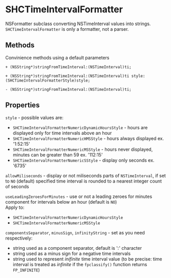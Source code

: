 # SHCTimeIntervalFormatter
NSFormatter subclass converting NSTimeInterval values into strings.
`SHCTimeIntervalFormatter` is only a formatter, not a parser.


## Methods
Convinience methods using a default parameters

`+ (NSString*)stringFromTimeInterval:(NSTimeInterval)ti;`

`+ (NSString*)stringFromTimeInterval:(NSTimeInterval)ti style:(SHCTimeIntervalFormatterStyle)style;`

`- (NSString*)stringFromTimeInterval:(NSTimeInterval)ti;`


## Properties

`style` - possible values are:
- `SHCTimeIntervalFormatterNumericDynamicHoursStyle` - hours are displayed only for time intervals above an hour
- `SHCTimeIntervalFormatterNumericHMSStyle` - hours always displayed ex. '1:52:15'
- `SHCTimeIntervalFormatterNumericMSStyle` - hours never displayed, minutes can be greater than 59 ex. '112:15'
-	`SHCTimeIntervalFormatterNumericSStyle` - display only seconds ex. '6735'

`allowMiliseconds` - display or not miliseconds parts of `NSTimeInterval`, if set to `NO` (default) specified time interval is rounded to a nearest integer count of seconds

`useLeadingZeroesForMinutes` -  use or not a leading zeroes for minutes component for intervals below an hour (default is `NO`)
 </br>Apply to:
 * `SHCTimeIntervalFormatterNumericDynamicHoursStyle`
 * `SHCTimeIntervalFormatterNumericMSStyle`

`componentsSeparator`, `minusSign`, `infinityString` - set as you need respectively:
- string used as a component separator, default is ':' character
- string used as a minus sign for a negative time intervals
- string used to represent *inifinite* time interval value (to be precise: time interval is treated as *infinite* if the `fpclassify()` function returns `FP_INFINITE`)

